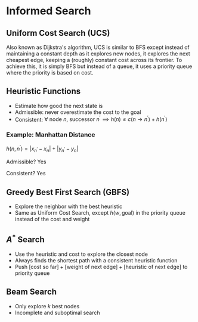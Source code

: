 # Informed Search

## Uniform Cost Search (UCS)

Also known as Dijkstra's algorithm, UCS is similar to BFS except instead of maintaining a constant depth as it explores new nodes, it explores the next cheapest edge, keeping a (roughly) constant cost across its frontier. To achieve this, it is simply BFS but instead of a queue, it uses a priority queue where the priority is based on cost.

## Heuristic Functions

- Estimate how good the next state is
- Admissible: never overestimate the cost to the goal
- Consistent: $\forall~\text{node}~n,~\text{successor}~n^\prime\implies h(n)\leq c(n\rightarrow n^\prime)+h(n^\prime)$

### Example: Manhattan Distance

$h(n,n^\prime)=\left|x_{n^\prime}-x_n\right|+\left|y_{n^\prime}-y_n\right|$

Admissible? Yes

Consistent? Yes

## Greedy Best First Search (GBFS)

- Explore the neighbor with the best heuristic
- Same as Uniform Cost Search, except $h(w,\text{goal})$ in the priority queue instead of the cost and weight

## $A^*$ Search

- Use the heuristic and cost to explore the closest node
- Always finds the shortest path with a consistent heuristic function
- Push $[\text{cost so far}]+[\text{weight of next edge}]+[\text{heuristic of next edge}]$ to priority queue

## Beam Search

- Only explore $k$ best nodes
- Incomplete and suboptimal search
